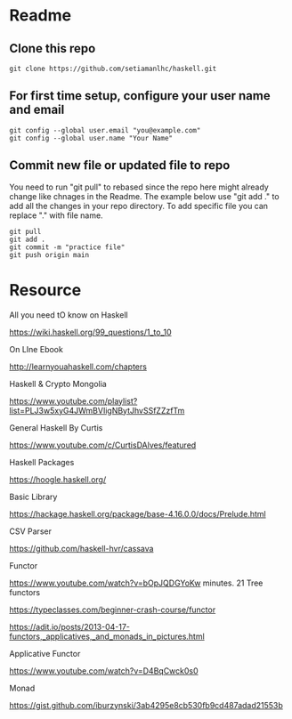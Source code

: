 # Readme

## Clone this repo
```
git clone https://github.com/setiamanlhc/haskell.git
```

## For first time setup, configure your user name and email
```
git config --global user.email "you@example.com"
git config --global user.name "Your Name"
```


## Commit new file or updated file to repo
You need to run "git pull" to rebased since the repo here might already change like chnages in the Readme. The example below use "git add ." to add all the changes in your repo directory. To add specific file you can replace "." with file name. 

```
git pull
git add .
git commit -m "practice file"
git push origin main
```

# Resource

All you need tO know on Haskell

https://wiki.haskell.org/99_questions/1_to_10

On LIne Ebook

http://learnyouahaskell.com/chapters

Haskell & Crypto Mongolia

https://www.youtube.com/playlist?list=PLJ3w5xyG4JWmBVIigNBytJhvSSfZZzfTm

General Haskell By Curtis

https://www.youtube.com/c/CurtisDAlves/featured

Haskell Packages

https://hoogle.haskell.org/

Basic Library

https://hackage.haskell.org/package/base-4.16.0.0/docs/Prelude.html

CSV Parser

https://github.com/haskell-hvr/cassava

Functor

https://www.youtube.com/watch?v=bOpJQDGYoKw
minutes. 21 Tree functors 

https://typeclasses.com/beginner-crash-course/functor

https://adit.io/posts/2013-04-17-functors,_applicatives,_and_monads_in_pictures.html

Applicative Functor

https://www.youtube.com/watch?v=D4BqCwck0s0

Monad

https://gist.github.com/iburzynski/3ab4295e8cb530fb9cd487adad21553b
